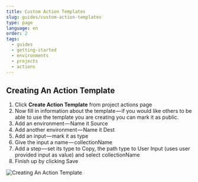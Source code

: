```yaml
---
title: Custom Action Templates
slug: guides/custom-action-templates
type: page
language: en
order: 2
tags:
  - guides
  - getting-started
  - environments
  - projects
  - actions
---
```


## Creating An Action Template

1. Click **Create Action Template** from project actions page
1. Now fill in information about the template — if you would like others to be able to use the template you are creating you can mark it as public.
1. Add an environment — Name it Source
1. Add another environment — Name it Dest
1. Add an input — mark it as type
1. Give the input a name — collectionName
1. Add a step — set its type to Copy, the path type to User Input (uses user provided input as value) and select collectionName
1. Finish up by clicking Save

![Creating An Action Template](https://cdn-images-1.medium.com/max/1000/1*Gwa4HcgUWaMxR83BiVPbvw.gif)